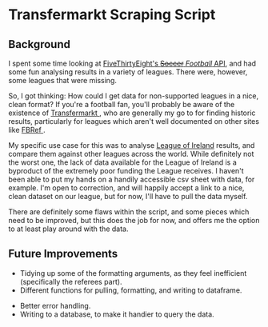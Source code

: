 <h1>Transfermarkt Scraping Script</h1>

<h2>Background</h2>
<p>I spent some time looking at <a href = 'https://github.com/fivethirtyeight/data/tree/master/soccer-spi'>FiveThirtyEight's <s>Soccer</s> <em>Football</em> API</a>,
and had some fun analysing results in a variety of leagues. There were, however, some leagues that were missing. </p>

<p>So, I got thinking: How could I get data for non-supported leagues in a nice, clean format? If you're a football fan, you'll probably be aware of the existence of 
  <a href = 'transfermarkt.com'> Transfermarkt </a>, who are generally my go to for finding historic results, particularly for leagues which aren't well documented on other sites like 
  <a href = 'fbref.com'> FBRef </a>. </p>
  
<p>My specific use case for this was to analyse <a href = 'leagueofireland.ie'> League of Ireland</a> results, and compare them against other leagues across the world. While definitely not the worst one,
  the lack of data available for the League of Ireland is a byproduct of the extremely poor funding the League receives. I haven't been able to put my hands on a handily accessible csv sheet with data,
  for example. I'm open to correction, and will happily accept a link to a nice, clean dataset on our league, but for now, I'll have to pull the data myself. </p>
  
 <p>There are definitely some flaws within the script, and some pieces which need to be improved, but this does the job for now, and offers me the option to at least play around with the data. </p>
 
<h2>Future Improvements</h2>
<ul>
  <li>Tidying up some of the formatting arguments, as they feel inefficient (specifically the referees part). </li>
  <li>Different functions for pulling, formatting, and writing to dataframe. </p>
  <li>Better error handling. </li>
  <li>Writing to a database, to make it handier to query the data. </li>
</ul>

